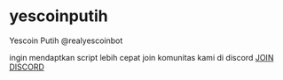 # yescoinputih
Yescoin Putih @realyescoinbot

ingin mendaptkan script lebih cepat join komunitas kami di discord
[JOIN DISCORD](https://discord.gg/N9caefVJ7F)
